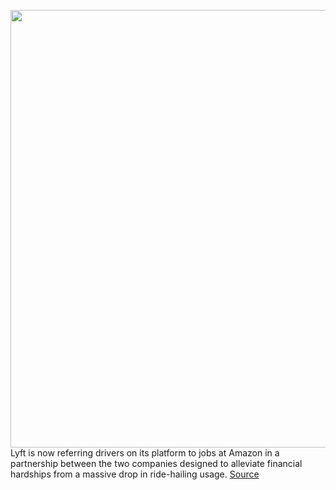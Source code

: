 <img src='https://cdn.vox-cdn.com/thumbor/6l2Bp72V8FP15CYxhQ2LySsutGo=/0x0:2040x1360/1200x800/filters:focal(857x517:1183x843)/cdn.vox-cdn.com/uploads/chorus_image/image/66568004/acastro_180927_1777_lyft_0002.0.jpg' width='700px' /><br/>
Lyft is now referring drivers on its platform to jobs at Amazon in a partnership between the two companies designed to alleviate financial hardships from a massive drop in ride-hailing usage.
<a href='https://www.theverge.com/2020/3/27/21197699/lyft-amazon-coronavirus-ridership-decline-job-referral-warehouse-grocery-delivery'> Source <a/>